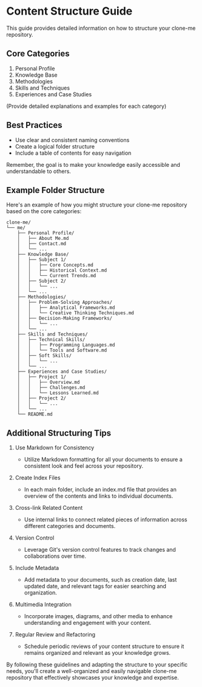 # Content Structure Guide

This guide provides detailed information on how to structure your clone-me repository.

## Core Categories

1. Personal Profile
2. Knowledge Base
3. Methodologies
4. Skills and Techniques
5. Experiences and Case Studies

(Provide detailed explanations and examples for each category)

## Best Practices

- Use clear and consistent naming conventions
- Create a logical folder structure
- Include a table of contents for easy navigation

Remember, the goal is to make your knowledge easily accessible and understandable to others.

## Example Folder Structure

Here's an example of how you might structure your clone-me repository based on the core categories:

```
clone-me/
└── me/
    ├── Personal Profile/
    │   ├── About Me.md
    │   ├── Contact.md
    │   └── ...
    ├── Knowledge Base/
    │   ├── Subject 1/
    │   │   ├── Core Concepts.md
    │   │   ├── Historical Context.md
    │   │   └── Current Trends.md
    │   ├── Subject 2/
    │   │   └── ...
    │   └── ...
    ├── Methodologies/
    │   ├── Problem-Solving Approaches/
    │   │   ├── Analytical Frameworks.md
    │   │   └── Creative Thinking Techniques.md
    │   ├── Decision-Making Frameworks/
    │   │   └── ...
    │   └── ...
    ├── Skills and Techniques/
    │   ├── Technical Skills/
    │   │   ├── Programming Languages.md
    │   │   └── Tools and Software.md
    │   ├── Soft Skills/
    │   │   └── ...
    │   └── ...
    ├── Experiences and Case Studies/
    │   ├── Project 1/
    │   │   ├── Overview.md
    │   │   ├── Challenges.md
    │   │   └── Lessons Learned.md
    │   ├── Project 2/
    │   │   └── ...
    │   └── ...
    └── README.md
```

## Additional Structuring Tips

1. Use Markdown for Consistency
   - Utilize Markdown formatting for all your documents to ensure a consistent look and feel across your repository.

2. Create Index Files
   - In each main folder, include an index.md file that provides an overview of the contents and links to individual documents.

3. Cross-link Related Content
   - Use internal links to connect related pieces of information across different categories and documents.

4. Version Control
   - Leverage Git's version control features to track changes and collaborations over time.

5. Include Metadata
   - Add metadata to your documents, such as creation date, last updated date, and relevant tags for easier searching and organization.

6. Multimedia Integration
   - Incorporate images, diagrams, and other media to enhance understanding and engagement with your content.

7. Regular Review and Refactoring
   - Schedule periodic reviews of your content structure to ensure it remains organized and relevant as your knowledge grows.

By following these guidelines and adapting the structure to your specific needs, you'll create a well-organized and easily navigable clone-me repository that effectively showcases your knowledge and expertise.
